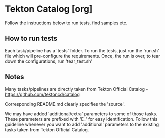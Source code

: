 # Tekton Catalog [org]

Follow the instructions below to run tests, find samples etc.

## How to run tests

Each task/pipeline has a 'tests' folder.
To run the tests, just run the 'run.sh' file which will pre-configure the requirements.
Once, the run is over, to tear down the configurations, run 'tear_test.sh'

## Notes

Many tasks/pipelines are directly taken from Tekton Official Catalog - https://github.com/tektoncd/catalog

Corresponding README.md clearly specifies the 'source'.

We may have added 'additional/extra' parameters to some of those tasks. These parameters are prefixed with 'E_' for easy identification. Follow this guideline whenever you want to add 'additional' parameters to the existing tasks taken from Tekton Official Catalog.
